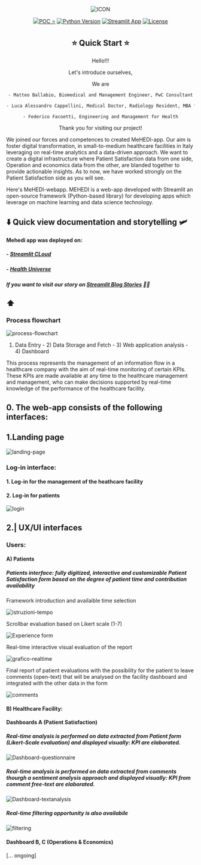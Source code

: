 <div align="center">

![ICON](https://github.com/M-ballabio1/MeHEDI-app/blob/main/images/ICON.png)

[![POC ⭐](https://img.shields.io/badge/document-POC-green)](https://docs.google.com/document/d/1qZtcUX0fqJVSSDIQqjuxeVHOiQLSsaUabji72NJYdMM/edit)
[![Python Version](https://img.shields.io/badge/python-3.10-blue.svg)](#supported-python-versions)
[![Streamlit App](https://static.streamlit.io/badges/streamlit_badge_black_white.svg)](https://mehedi-framework-patientsatisfaction-form.streamlit.app/)
[![License](https://img.shields.io/badge/License-MIT-informational.svg)]()

## ⭐  Quick Start  ⭐

Hello!!!

Let's introduce ourselves,

We are

```bash
- Matteo Ballabio, Biomedical and Management Engineer, PwC Consultant

- Luca Alessandro Cappellini, Medical Doctor, Radiology Resident, MBA fellow

- Federico Facoetti, Engineering and Management for Health
```

Thank you for visiting our project!

 <div align="left">
  
We joined our forces and competences to created MeHEDI-app. 
Our aim is foster digital transformation, in small-to-medium healthcare facilities in Italy leveraging on real-time analytics and a data-driven approach.
We want to create a digital infrastructure where Patient Satisfaction data from one side, Operation and economics data from the other, are blanded together to provide actionable insights. As to now, we have worked strongly on the Patient Satisfaction side as you will see. 

Here's MeHEDI-webapp. MEHEDI is a web-app developed with Streamlit an open-source framework (Python-based library) for developing apps which leverage on machine learning and data science technology.

## ⬇️ Quick view documentation and storytelling 🛩️

#### Mehedi app was deployed on:
##### - [Streamlit CLoud](https://mehedi-framework-patientsatisfaction-form.streamlit.app/)
##### - [Health Universe](https://apps.healthuniverse.com/xyx-zwg-quu/)
##### If you want to visit our story on [Streamlit Blog Stories](https://blog.streamlit.io/improving-healthcare-management-with-streamlit/) 🎈🎈

## ⬆️

### Process flowchart

![process-flowchart](https://github.com/M-ballabio1/MeHEDI-app/blob/main/images/Process%20flow-chart.png)

1) Data Entry - 2) Data Storage and Fetch - 3) Web application analysis - 4) Dashboard

This process represents the management of an information flow in a healthcare company with the aim of real-time monitoring of certain KPIs. These KPIs are made available at any time to the healthcare management and management, who can make decisions supported by real-time knowledge of the performance of the healthcare facility.

## 0. The web-app consists of the following interfaces:

## 1.Landing page

![landing-page](https://github.com/M-ballabio1/MeHEDI-app/blob/main/images/landing-page.png)

### Log-in interface:
#### 1. Log-in for the management of the heathcare facility
#### 2. Log-in for patients

![login](https://github.com/M-ballabio1/MeHEDI-app/blob/main/images/login.png)

## 2.| UX/UI interfaces 
### Users: 
#### A) Patients 
##### Patients interface: fully digitized, interactive and customizable Patient Satisfaction form based on the degree of patient time and contribution availability
Framework introduction and availaible time selection

![istruzioni-tempo](https://github.com/M-ballabio1/MeHEDI-app/blob/main/images/Istruzioni-tempo.png)

Scrollbar evaluation based on Likert scale (1-7) 

![Experience form](https://github.com/M-ballabio1/MeHEDI-app/blob/main/images/Experience_form.png)

Real-time interactive visual evaluation of the report

![grafico-realtime](https://github.com/M-ballabio1/MeHEDI-app/blob/main/images/grafico-realtime.png)

Final report of patient evaluations with the possibility for the patient to leave comments (open-text) that will be analysed on the facility dashboard and integrated with the other data in the form

![comments](https://github.com/M-ballabio1/MeHEDI-app/blob/main/images/comments.png)

#### B) Healthcare Facility:
#### Dashboards A (Patient Satisfaction) 
##### Real-time analysis is performed on data extracted from Patient form (Likert-Scale evaluation) and displayed visually: KPI are elaborated. 

![Dashboard-questionnaire](https://github.com/M-ballabio1/MeHEDI-app/blob/main/images/questionnaire.png)

##### Real-time analysis is performed on data extracted from comments thourgh a sentiment analysis approach and displayed visually: KPI from comment free-text are elaborated.

![Dashboard-textanalysis](https://github.com/M-ballabio1/MeHEDI-app/blob/main/images/nlp.png)

##### Real-time filtering opportunity is also availabile 

![filtering](https://github.com/M-ballabio1/MeHEDI-app/blob/main/images/Filtering.png)

#### Dashboard B, C (Operations & Economics) 
[... ongoing]












